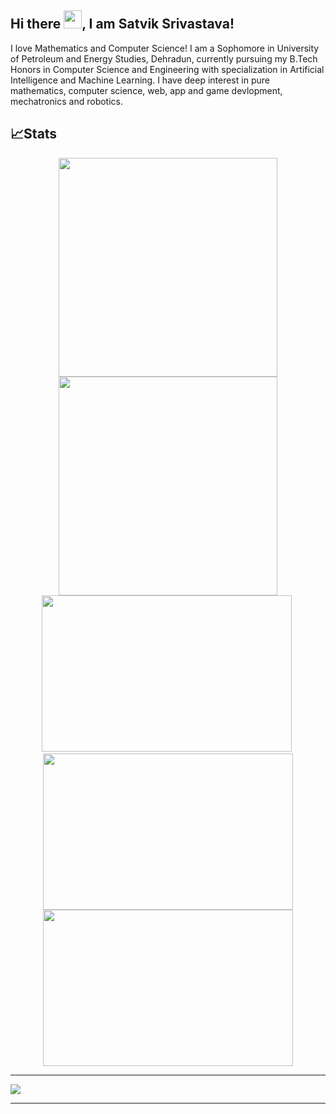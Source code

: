 ## Hi there <img src="https://github.com/TheDudeThatCode/TheDudeThatCode/blob/master/Assets/Hi.gif" width="29">, I am Satvik Srivastava!

<!--
**satviksrivastava7/satviksrivastava7** is a ✨ _special_ ✨ repository because its `README.md` (this file) appears on your GitHub profile.

Here are some ideas to get you started:

- 🔭 I’m currently working on ...
- 🌱 I’m currently learning ...
- 👯 I’m looking to collaborate on ...
- 🤔 I’m looking for help with ...
- 💬 Ask me about ...
- 📫 How to reach me: ...
- 😄 Pronouns: ...
- ⚡ Fun fact: ...
-->
I love Mathematics and Computer Science!
I am a Sophomore in University of Petroleum and Energy Studies, Dehradun, currently pursuing my B.Tech Honors in Computer Science and Engineering with specialization in Artificial Intelligence and Machine Learning.
I have deep interest in pure mathematics, computer science, web, app and game devlopment, mechatronics and robotics.

## 📈Stats
 
<div align="center">
<img src="https://github-readme-stats.vercel.app/api?username=satviksrivastava7&theme=cobalt&show_icons=true&count_private=true&size=small" width=350px>
<img src="https://github-readme-streak-stats.herokuapp.com/?user=satviksrivastava7&theme=cobalt" width=350px>
</div>

<div align=center>
<img width= 400px height=250px src= "https://github-readme-stats.vercel.app/api?username=satviksrivastava7&theme=radical&show_icons=true&count_private=true&size=small">&nbsp;
<img src="https://github-readme-streak-stats.herokuapp.com/?user=satviksrivastava7&theme=radical" width= 400px height=250px><img width= 400px height=250px src=https://github-readme-stats.vercel.app/api/top-langs/?username=satviksrivastava7&layout=compact&langs_count=10&theme=radical>
</div>

<hr size="2">
<img src="https://activity-graph.herokuapp.com/graph?username=satviksrivastava7&theme=redical">
<hr size="2">
